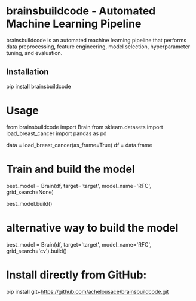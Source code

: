 # brainsbuildcode - Automated Machine Learning Pipeline

brainsbuildcode is an automated machine learning pipeline that performs data preprocessing, feature engineering, model selection, hyperparameter tuning, and evaluation.

## Installation

pip install brainsbuildcode


# Usage
from brainsbuildcode import Brain
from sklearn.datasets import load_breast_cancer
import pandas as pd

data = load_breast_cancer(as_frame=True)
df = data.frame

# Train and build the model

best_model = Brain(df, target='target', model_name='RFC', grid_search=None)

best_model.build()

# alternative way to build the model

best_model = Brain(df, target='target', model_name='RFC', grid_search='cv').build()


# Install directly from GitHub:

pip install git+https://github.com/achelousace/brainsbuildcode.git